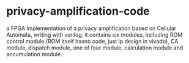 # privacy-amplification-code
a FPGA implementation of a privacy amplification based on Cellular Automata, writing with verilog.
it contains six modules, including ROM control module (ROM itself hasno code, just ip design in vivado), CA module, dispatch module, one of four module, calculation module and accumulation module.

